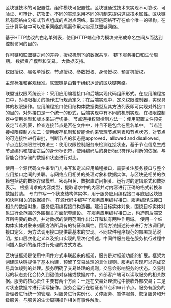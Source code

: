 区块链技术的可配置性，组件模块可配置性。区块链通过技术来实现不可篡改、可验证、可审计、抗攻击。不同的实现采用不同的机制来提供这些技术属性。区块链私有网络由分布式节点组成的点对点网络。联盟链网络不存在单个唯一的架构。在云计算平台中可以使用网络的隔离作用来实现联盟链网络。

基于HTTP协议的白名单列表，使用HTTP端点作为模块来形成命名空间从而达到控制访问的目的。

许可链和联盟链之间的差异，授权机制下的数据共享。
链下服务接口和生命周期。
数据资产模型和交易。
大数据支持。

权限授权、黑名单授权、节点授权、参数授权、身份授权、预言机授权。

主观标准和客观标准。联盟链是由若干组织运营的区块链网络。

联盟链权限系统设计：采用应用编程接口和后端实现代码组织形式。在应用编程接口中，对权限相关的操作进行规范定义；在后端实现中，定义权限控制器，实现具体的权限操作。应用编程接口使用结构体数据类型及其方法列表即可实现对外接口的目的。对外接口是一个统一的形式，后端实现中有不同的机制实现，在权限控制器中使用类型和版本来进行切换。
节点连接权限控制方法一：使用配置文件预先设定节点列表，检查连接节点是否在文件中，并且不是包含在黑名单中。
节点连接权限控制方法二：使用缓存机制和智能合约来管理节点列表和节点状态，对节点的可连接性进行审批，判断节点的状态是approved，allowed and disallowed。
节点连接权限控制方法三：使用权限控制服务来检测连接状态，基于节点信息生成节点编码和加密之后的身份标识符，使用编码后的身份标识符作为判断的依据，与智能合约存储的数据和状态进行对比。

使用一个源代码文件来专门儿书写和定义应用编程接口，需要关注服务接口与整个应用接口之间的关联。与网络应用相关的处理对象和数据实体。与区块链相关的依赖包括链的数据存储模型、密码相关、数据库访问相关、运行时的逻辑形式和数据表示。
根据请求的内容类型，提取请求中的内容并对内容进行正确的格式转换和数据封装。
专门书写一个状态结构体实体，用于服务应用编程接口与底层区块链和快照相关的数据操作。
在源代码中编写了服务应用编程接口、服务编译成接口相关的数据对象、服务应用编程接口构造器。建设目标实体对象，围绕目标实体对象进行全范围的外围相关方面配套建设。
在服务应用编程接口上，构造前后端交互所需要的数据，并对数据的使用范围作出公开和私有两种作用域。
使用一个结构体实体对象来刻画方法所具有的特征和属性。围绕方法描述符来进行方法调用的接口定义，为方法调用接口提供最基本的实现。不同软件程序规范的部署规范说明。接口层次化定义以及接口实现的层次化描述。中间件服务是在服务执行过程中间插入额外的组件进行处理的方式方法。

区块链框架是使用中间件方式串联起来的框架，服务是对框架功能的扩展。框架为创建区块链提供了基本构建，预留了交易处理的具体规则。服务的实现可以完成交易具体规则的处理。服务明确了交易处理的规则，交易会影响服务的状态。交易引起的状态变化会持久到键值对存储或数据库中。外部客户端可以读取服务的相关数据。服务的核心责任主要有两个方面：一是在交易处理流程中接收外部交易；二是对状态数据库进行读写操作。服务会运行在验证者节点和审计节点。服务有服务的管理者进行统一的管理，对服务进行实例化、关停服务、暂停服务、恢复服务和升级服务。与服务的生命周期操作相关有事件触发。




